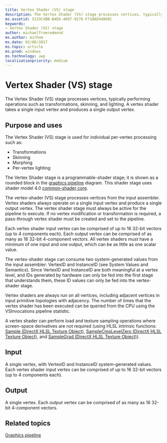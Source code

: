 ```yaml
---
title: Vertex Shader (VS) stage
description: The Vertex Shader (VS) stage processes vertices, typically performing operations such as transformations, skinning, and lighting. A vertex shader takes a single input vertex and produces a single output vertex.
ms.assetid: 5133C4BB-B4E6-4697-9276-F718AD44869C
keywords:
- Vertex Shader (VS) stage
author: michaelfromredmond
ms.author: mithom
ms.date: 02/08/2017
ms.topic: article
ms.prod: windows
ms.technology: uwp
localizationpriority: medium
---
```


# Vertex Shader (VS) stage


The Vertex Shader (VS) stage processes vertices, typically performing operations such as transformations, skinning, and lighting. A vertex shader takes a single input vertex and produces a single output vertex.

## <span id="Purpose_and_uses"></span><span id="purpose_and_uses"></span><span id="PURPOSE_AND_USES"></span>Purpose and uses


The Vertex Shader (VS) stage is used for individual per-vertex processing such as:

-   Transformations
-   Skinning
-   Morphing
-   Per-vertex lighting

The Vertex Shader stage is a programmable-shader stage; it is shown as a rounded block in the [graphics pipeline](graphics-pipeline.md) diagram. This shader stage uses shader model 4.0 [common-shader core](https://msdn.microsoft.com/library/windows/desktop/bb509580).

The vertex-shader (VS) stage processes vertices from the input assembler. Vertex shaders always operate on a single input vertex and produce a single output vertex. The vertex shader stage must always be active for the pipeline to execute. If no vertex modification or transformation is required, a pass-through vertex shader must be created and set to the pipeline.

Each vertex shader input vertex can be comprised of up to 16 32-bit vectors (up to 4 components each). Each output vertex can be comprised of as many as 16 32-bit 4-component vectors. All vertex shaders must have a minimum of one input and one output, which can be as little as one scalar value.

The vertex-shader stage can consume two system-generated values from the input assembler: VertexID and InstanceID (see System Values and Semantics). Since VertexID and InstanceID are both meaningful at a vertex level, and IDs generated by hardware can only be fed into the first stage that understands them, these ID values can only be fed into the vertex-shader stage.

Vertex shaders are always run on all vertices, including adjacent vertices in input primitive topologies with adjacency. The number of times that the vertex shader has been executed can be queried from the CPU using the VSInvocations pipeline statistic.

A vertex shader can perform load and texture sampling operations where screen-space derivatives are not required (using HLSL intrinsic functions: [Sample (DirectX HLSL Texture Object)](https://msdn.microsoft.com/library/windows/desktop/bb509695), [SampleCmpLevelZero (DirectX HLSL Texture Object)](https://msdn.microsoft.com/library/windows/desktop/bb509697), and [SampleGrad (DirectX HLSL Texture Object)](https://msdn.microsoft.com/library/windows/desktop/bb509698)).

## <span id="Input"></span><span id="input"></span><span id="INPUT"></span>Input


A single vertex, with VertexID and InstanceID system-generated values. Each vertex shader input vertex can be comprised of up to 16 32-bit vectors (up to 4 components each).

## <span id="Output"></span><span id="output"></span><span id="OUTPUT"></span>Output


A single vertex. Each output vertex can be comprised of as many as 16 32-bit 4-component vectors.

## <span id="related-topics"></span>Related topics


[Graphics pipeline](graphics-pipeline.md)

 

 




